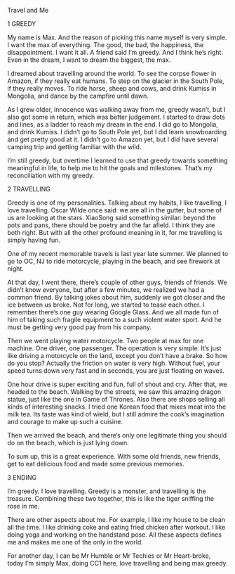 Travel and Me

1 GREEDY

My name is Max. And the reason of picking this name myself is very simple. I want the max of everything. The good, the bad, the happiness, the disappointment. I want it all. A friend said I’m greedy. And I think he’s right. Even in the dream, I want to dream the biggest, the max.

I dreamed about travelling around the world. To see the corpse flower in Amazon, if they really eat humans. To step on the glacier in the South Pole, if they really moves. To ride horse, sheep and cows, and drink Kumiss in Mongolia, and dance by the campfire until dawn.

As I grew older, innocence was walking away from me, greedy wasn’t, but I also got some in return, which was better judgement. I started to draw dots and lines, as a ladder to reach my dream in the end. I did go to Mongolia, and drink Kumiss. I didn’t go to South Pole yet, but I did learn snowboarding and get pretty good at it. I didn’t go to Amazon yet, but I did have several camping trip and getting familiar with the wild.

I’m still greedy, but overtime I learned to use that greedy towards something meaningful in life, to help me to hit the goals and milestones. That’s my reconciliation with my greedy.

2 TRAVELLING

Greedy is one of my personalities. Talking about my habits, I like travelling, I love travelling. Oscar Wilde once said: we are all in the gutter, but some of us are looking at the stars. XiaoSong said something similar: beyond the pots and pans, there should be poetry and the far afield. I think they are both right. But with all the other profound meaning in it, for me travelling is simply having fun. 

One of my recent memorable travels is last year late summer. We planned to go to OC, NJ to ride motorcycle, playing in the beach, and see firework at night. 

At that day, I went there, there’s couple of other guys, friends of friends. We didn’t know everyone, but after a few minutes, we realized we had a common friend. By talking jokes about him, suddenly we got closer and the ice between us broke. Not for long, we started to tease each other. I remember there’s one guy wearing Google Glass. And we all made fun of him of taking such fragile equipment to a such violent water sport. And he must be getting very good pay from his company.

Then we went playing water motorcycle. Two people at max for one machine. One driver, one passenger. The operation is very simple. It’s just like driving a motorcycle on the land, except you don’t have a brake. So how do you stop? Actually the friction on water is very high. Without fuel, your speed turns down very fast and in seconds, you are just floating on waves.

One hour drive is super exciting and fun, full of shout and cry. After that, we headed to the beach. Walking by the streets, we saw this amazing dragon statue, just like the one in Game of Thrones. Also there are shops selling all kinds of interesting snacks. I tried one Korean food that mixes meat into the milk tea. Its taste was kind of wield, but I still admire the cook’s imagination and courage to make up such a cuisine.

Then we arrived the beach, and there’s only one legitimate thing you should do on the beach, which is just lying down.

To sum up, this is a great experience. With some old friends, new friends, get to eat delicious food and made some previous memories.

3 ENDING

I’m greedy. I love travelling. Greedy is a monster, and travelling is the treasure. Combining these two together, this is like the tiger sniffing the rose in me. 

There are other aspects about me. For example, I like my house to be clean all the time. I like drinking coke and eating fried chicken after workout. I like doing yoga and working on the handstand pose. All these aspects defines me and makes me one of the only in the world. 

For another day, I can be Mr Humble or Mr Techies or Mr Heart-broke, today I’m simply Max, doing CC1 here, love travelling and being max greedy. 

